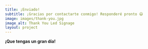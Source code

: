```yaml
---
title: ¡Enviado!
subtitle: ¡Gracias por contactarte conmigo! Responderé pronto 😃
image: images/thank-you.jpg
image_alt: Thank You Led Signage
layout: project
---
```


**¡Que tengas un gran día!**
